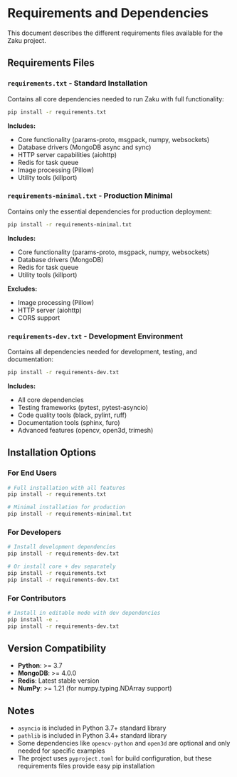 # Requirements and Dependencies

This document describes the different requirements files available for the Zaku project.

## Requirements Files

### `requirements.txt` - Standard Installation
Contains all core dependencies needed to run Zaku with full functionality:
```bash
pip install -r requirements.txt
```

**Includes:**
- Core functionality (params-proto, msgpack, numpy, websockets)
- Database drivers (MongoDB async and sync)
- HTTP server capabilities (aiohttp)
- Redis for task queue
- Image processing (Pillow)
- Utility tools (killport)

### `requirements-minimal.txt` - Production Minimal
Contains only the essential dependencies for production deployment:
```bash
pip install -r requirements-minimal.txt
```

**Includes:**
- Core functionality (params-proto, msgpack, numpy, websockets)
- Database drivers (MongoDB)
- Redis for task queue
- Utility tools (killport)

**Excludes:**
- Image processing (Pillow)
- HTTP server (aiohttp)
- CORS support

### `requirements-dev.txt` - Development Environment
Contains all dependencies needed for development, testing, and documentation:
```bash
pip install -r requirements-dev.txt
```

**Includes:**
- All core dependencies
- Testing frameworks (pytest, pytest-asyncio)
- Code quality tools (black, pylint, ruff)
- Documentation tools (sphinx, furo)
- Advanced features (opencv, open3d, trimesh)

## Installation Options

### For End Users
```bash
# Full installation with all features
pip install -r requirements.txt

# Minimal installation for production
pip install -r requirements-minimal.txt
```

### For Developers
```bash
# Install development dependencies
pip install -r requirements-dev.txt

# Or install core + dev separately
pip install -r requirements.txt
pip install -r requirements-dev.txt
```

### For Contributors
```bash
# Install in editable mode with dev dependencies
pip install -e .
pip install -r requirements-dev.txt
```

## Version Compatibility

- **Python**: >= 3.7
- **MongoDB**: >= 4.0.0
- **Redis**: Latest stable version
- **NumPy**: >= 1.21 (for numpy.typing.NDArray support)

## Notes

- `asyncio` is included in Python 3.7+ standard library
- `pathlib` is included in Python 3.4+ standard library
- Some dependencies like `opencv-python` and `open3d` are optional and only needed for specific examples
- The project uses `pyproject.toml` for build configuration, but these requirements files provide easy pip installation 